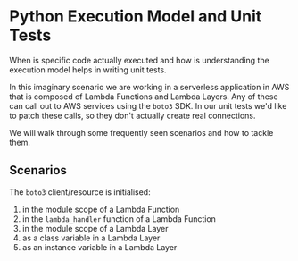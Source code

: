 # Python Execution Model and Unit Tests

When is specific code actually executed and how is understanding the execution model helps in writing unit tests.

In this imaginary scenario we are working in a serverless application in AWS that is composed of Lambda Functions and Lambda Layers.
Any of these can call out to AWS services using the `boto3` SDK. In our unit tests we'd like to patch these calls, so they don't actually create real connections.

We will walk through some frequently seen scenarios and how to tackle them.


## Scenarios

The `boto3` client/resource is initialised:
1. in the module scope of a Lambda Function
2. in the `lambda_handler` function of a Lambda Function
3. in the module scope of a Lambda Layer
4. as a class variable in a Lambda Layer
5. as an instance variable in a Lambda Layer

